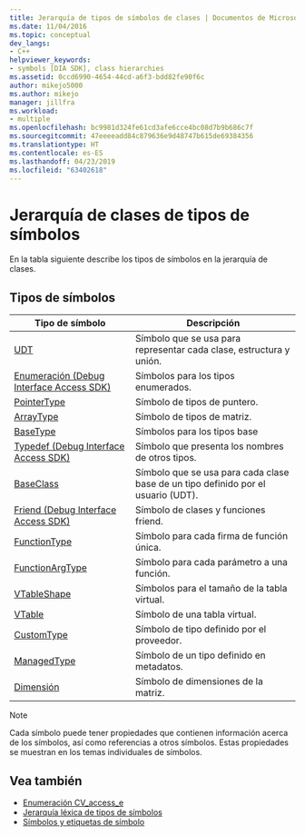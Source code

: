 ```yaml
---
title: Jerarquía de tipos de símbolos de clases | Documentos de Microsoft
ms.date: 11/04/2016
ms.topic: conceptual
dev_langs:
- C++
helpviewer_keywords:
- symbols [DIA SDK], class hierarchies
ms.assetid: 0ccd6990-4654-44cd-a6f3-bdd82fe90f6c
author: mikejo5000
ms.author: mikejo
manager: jillfra
ms.workload:
- multiple
ms.openlocfilehash: bc9981d324fe61cd3afe6cce4bc08d7b9b686c7f
ms.sourcegitcommit: 47eeeeadd84c879636e9d48747b615de69384356
ms.translationtype: HT
ms.contentlocale: es-ES
ms.lasthandoff: 04/23/2019
ms.locfileid: "63402618"
---
```

# <a name="class-hierarchy-of-symbol-types"></a>Jerarquía de clases de tipos de símbolos
En la tabla siguiente describe los tipos de símbolos en la jerarquía de clases.

## <a name="symbol-types"></a>Tipos de símbolos

|Tipo de símbolo|Descripción|
|-----------------|-----------------|
|[UDT](../../debugger/debug-interface-access/udt.md)|Símbolo que se usa para representar cada clase, estructura y unión.|
|[Enumeración (Debug Interface Access SDK)](../../debugger/debug-interface-access/enum-debug-interface-access-sdk.md)|Símbolos para los tipos enumerados.|
|[PointerType](../../debugger/debug-interface-access/pointertype.md)|Símbolo de tipos de puntero.|
|[ArrayType](../../debugger/debug-interface-access/arraytype.md)|Símbolo de tipos de matriz.|
|[BaseType](../../debugger/debug-interface-access/basetype.md)|Símbolos para los tipos base|
|[Typedef (Debug Interface Access SDK)](../../debugger/debug-interface-access/typedef-debug-interface-access-sdk.md)|Símbolo que presenta los nombres de otros tipos.|
|[BaseClass](../../debugger/debug-interface-access/baseclass.md)|Símbolo que se usa para cada clase base de un tipo definido por el usuario (UDT).|
|[Friend (Debug Interface Access SDK)](../../debugger/debug-interface-access/friend-debug-interface-access-sdk.md)|Símbolo de clases y funciones friend.|
|[FunctionType](../../debugger/debug-interface-access/functiontype.md)|Símbolo para cada firma de función única.|
|[FunctionArgType](../../debugger/debug-interface-access/functionargtype.md)|Símbolo para cada parámetro a una función.|
|[VTableShape](../../debugger/debug-interface-access/vtableshape.md)|Símbolos para el tamaño de la tabla virtual.|
|[VTable](../../debugger/debug-interface-access/vtable.md)|Símbolo de una tabla virtual.|
|[CustomType](../../debugger/debug-interface-access/customtype.md)|Símbolo de tipo definido por el proveedor.|
|[ManagedType](../../debugger/debug-interface-access/managedtype.md)|Símbolo de un tipo definido en metadatos.|
|[Dimensión](../../debugger/debug-interface-access/dimension.md)|Símbolo de dimensiones de la matriz.|

> [!NOTE]
> Cada símbolo puede tener propiedades que contienen información acerca de los símbolos, así como referencias a otros símbolos. Estas propiedades se muestran en los temas individuales de símbolos.

## <a name="see-also"></a>Vea también
- [Enumeración CV_access_e](../../debugger/debug-interface-access/cv-access-e.md)
- [Jerarquía léxica de tipos de símbolos](../../debugger/debug-interface-access/lexical-hierarchy-of-symbol-types.md)
- [Símbolos y etiquetas de símbolo](../../debugger/debug-interface-access/symbols-and-symbol-tags.md)